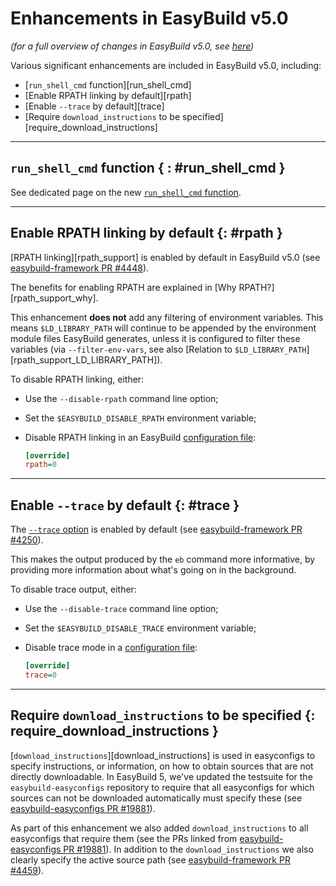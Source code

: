 # Enhancements in EasyBuild v5.0

*(for a full overview of changes in EasyBuild v5.0, see [here](overview-of-changes.md))*

Various significant enhancements are included in EasyBuild v5.0, including:

* [`run_shell_cmd` function][run_shell_cmd]
* [Enable RPATH linking by default][rpath]
* [Enable `--trace` by default][trace]
* [Require `download_instructions` to be specified][require_download_instructions]

---

## `run_shell_cmd` function { : #run_shell_cmd }

See dedicated page on the new [`run_shell_cmd` function](run_shell_cmd.md).

---

## Enable RPATH linking by default {: #rpath }

[RPATH linking][rpath_support] is enabled by default in EasyBuild v5.0 (see [easybuild-framework PR #4448](https://github.com/easybuilders/easybuild-framework/pull/4448)).

The benefits for enabling RPATH are explained in [Why RPATH?][rpath_support_why].

This enhancement **does not** add any filtering of environment variables. This means `$LD_LIBRARY_PATH`
will continue to be appended by the environment module files EasyBuild generates,
unless it is configured to filter these variables (via `--filter-env-vars`,
see also [Relation to `$LD_LIBRARY_PATH`][rpath_support_LD_LIBRARY_PATH]).

To disable RPATH linking, either:

* Use the `--disable-rpath` command line option;
* Set the `$EASYBUILD_DISABLE_RPATH` environment variable;
* Disable RPATH linking in an EasyBuild [configuration file](../configuration.md#configuration_file):

    ``` ini
    [override]
    rpath=0
    ```


---

## Enable `--trace` by default {: #trace }

The [`--trace` option](../tracing-progress.md) is enabled by default (see [easybuild-framework PR #4250](https://github.com/easybuilders/easybuild-framework/pull/4250)).

This makes the output produced by the `eb` command more informative, by providing more information about what's going on in the background.

To disable trace output, either:

* Use the `--disable-trace` command line option;
* Set the `$EASYBUILD_DISABLE_TRACE` environment variable;
* Disable trace mode in a [configuration file](../configuration.md#configuration_file):

    ``` ini
    [override]
    trace=0
    ```

---

## Require `download_instructions` to be specified {: require_download_instructions }

[`download_instructions`][download_instructions] is used in easyconfigs to specify instructions, or information, on
how to obtain sources that are not directly downloadable. In EasyBuild 5, we've updated the testsuite for the `easybuild-easyconfigs`
repository to require that all easyconfigs for which sources can not be downloaded automatically must specify these
(see [easybuild-easyconfigs PR #19881](https://github.com/easybuilders/easybuild-easyconfigs/pull/19881)).

As part of this enhancement we also added `download_instructions` to all easyconfigs that require them (see the PRs linked from 
[easybuild-easyconfigs PR #19881](https://github.com/easybuilders/easybuild-easyconfigs/pull/19881)). In addition to the
`download_instructions` we also clearly specify the active source path (see
[easybuild-framework PR #4459](https://github.com/easybuilders/easybuild-framework/pull/4459)).
